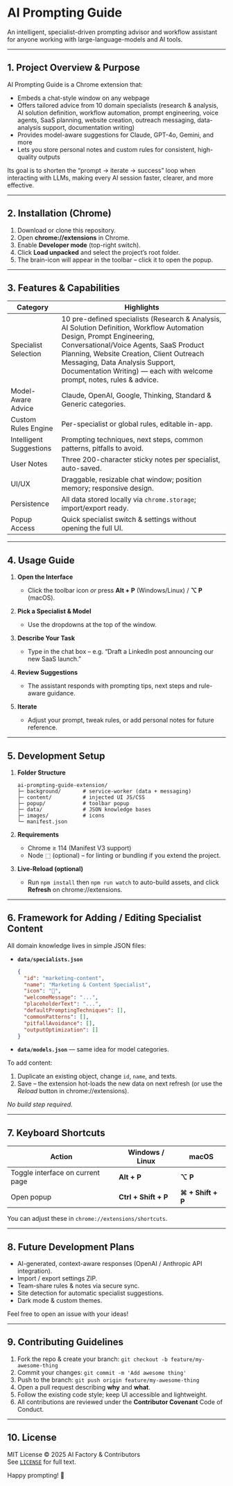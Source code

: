 # AI Prompting Guide

An intelligent, specialist-driven prompting advisor and workflow assistant for anyone working with large-language-models and AI tools.

---

## 1. Project Overview & Purpose
AI Prompting Guide is a Chrome extension that:
* Embeds a chat-style window on any webpage  
* Offers tailored advice from 10 domain specialists (research & analysis, AI solution definition, workflow automation, prompt engineering, voice agents, SaaS planning, website creation, outreach messaging, data-analysis support, documentation writing)  
* Provides model-aware suggestions for Claude, GPT-4o, Gemini, and more  
* Lets you store personal notes and custom rules for consistent, high-quality outputs  

Its goal is to shorten the “prompt → iterate → success” loop when interacting with LLMs, making every AI session faster, clearer, and more effective.

---

## 2. Installation (Chrome)

1. Download or clone this repository.  
2. Open **chrome://extensions** in Chrome.  
3. Enable **Developer mode** (top-right switch).  
4. Click **Load unpacked** and select the project’s root folder.  
5. The brain-icon will appear in the toolbar – click it to open the popup.

---

## 3. Features & Capabilities

| Category | Highlights |
|----------|------------|
| Specialist Selection | 10 pre-defined specialists (Research & Analysis, AI Solution Definition, Workflow Automation Design, Prompt Engineering, Conversational/Voice Agents, SaaS Product Planning, Website Creation, Client Outreach Messaging, Data Analysis Support, Documentation Writing) — each with welcome prompt, notes, rules & advice. |
| Model-Aware Advice | Claude, OpenAI, Google, Thinking, Standard & Generic categories. |
| Custom Rules Engine | Per-specialist or global rules, editable in-app. |
| Intelligent Suggestions | Prompting techniques, next steps, common patterns, pitfalls to avoid. |
| User Notes | Three 200-character sticky notes per specialist, auto-saved. |
| UI/UX | Draggable, resizable chat window; position memory; responsive design. |
| Persistence | All data stored locally via `chrome.storage`; import/export ready. |
| Popup Access | Quick specialist switch & settings without opening the full UI. |

---

## 4. Usage Guide

1. **Open the Interface**  
   * Click the toolbar icon _or_ press **Alt + P** (Windows/Linux) / **⌥ P** (macOS).

2. **Pick a Specialist & Model**  
   * Use the dropdowns at the top of the window.

3. **Describe Your Task**  
   * Type in the chat box – e.g. “Draft a LinkedIn post announcing our new SaaS launch.”

4. **Review Suggestions**  
   * The assistant responds with prompting tips, next steps and rule-aware guidance.

5. **Iterate**  
   * Adjust your prompt, tweak rules, or add personal notes for future reference.

---

## 5. Development Setup

1. **Folder Structure**
   ```
   ai-prompting-guide-extension/
   ├─ background/       # service-worker (data + messaging)
   ├─ content/          # injected UI JS/CSS
   ├─ popup/            # toolbar popup
   ├─ data/             # JSON knowledge bases
   ├─ images/           # icons
   └─ manifest.json
   ```

2. **Requirements**
   * Chrome ≥ 114 (Manifest V3 support)
   * Node ⬚ (optional) – for linting or bundling if you extend the project.

3. **Live-Reload (optional)**
   * Run `npm install` then `npm run watch` to auto-build assets, and click **Refresh** on chrome://extensions.

---

## 6. Framework for Adding / Editing Specialist Content

All domain knowledge lives in simple JSON files:

* **`data/specialists.json`**  
  ```json
  {
    "id": "marketing-content",
    "name": "Marketing & Content Specialist",
    "icon": "📣",
    "welcomeMessage": "...",
    "placeholderText": "...",
    "defaultPromptingTechniques": [],
    "commonPatterns": [],
    "pitfallAvoidance": [],
    "outputOptimization": []
  }
  ```

* **`data/models.json`** — same idea for model categories.

To add content:

1. Duplicate an existing object, change `id`, `name`, and texts.  
2. Save – the extension hot-loads the new data on next refresh (or use the _Reload_ button in chrome://extensions).  

_No build step required._

---

## 7. Keyboard Shortcuts

| Action | Windows / Linux | macOS |
|--------|-----------------|-------|
| Toggle interface on current page | **Alt + P** | **⌥ P** |
| Open popup | **Ctrl + Shift + P** | **⌘ + Shift + P** |

You can adjust these in `chrome://extensions/shortcuts`.

---

## 8. Future Development Plans

* AI-generated, context-aware responses (OpenAI / Anthropic API integration).  
* Import / export settings ZIP.  
* Team-share rules & notes via secure sync.  
* Site detection for automatic specialist suggestions.  
* Dark mode & custom themes.  

Feel free to open an issue with your ideas!

---

## 9. Contributing Guidelines

1. Fork the repo & create your branch: `git checkout -b feature/my-awesome-thing`  
2. Commit your changes: `git commit -m 'Add awesome thing'`  
3. Push to the branch: `git push origin feature/my-awesome-thing`  
4. Open a pull request describing **why** and **what**.  
5. Follow the existing code style; keep UI accessible and lightweight.  
6. All contributions are reviewed under the **Contributor Covenant** Code of Conduct.

---

## 10. License

MIT License © 2025 AI Factory & Contributors  
See [`LICENSE`](LICENSE) for full text.

Happy prompting! 🚀
